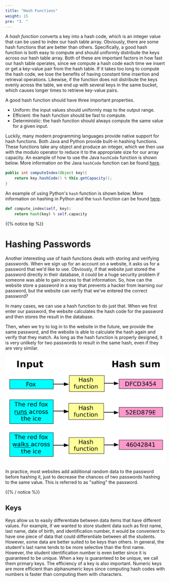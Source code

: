 ```yaml
---
title: "Hash Functions"
weight: 15
pre: "3. "
---
```

A _hash function_ converts a key into a hash code, which is an integer value that can be used to index our hash table array.  Obviously, there are some hash functions that are better than others. Specifically, a good hash function is both easy to compute and should uniformly distribute the keys across our hash table array. Both of these are important factors in how fast our hash table operates, since we compute a hash code each time we insert or get a key-value pair from the hash table. If it takes too long to compute the hash code, we lose the benefits of having constant time insertion and retrieval operations. Likewise, if the function does not distribute the keys evenly across the table, we end up with several keys in the same bucket, which causes longer times to retrieve key-value pairs.

A good hash function should have three important properties.

* Uniform: the input values should uniformly map to the output range. 
* Efficient: the hash function should be fast to compute.
* Deterministic: the hash function should always compute the same value for a given input.

Luckily, many modern programming languages provide native support for hash functions. Both Java and Python provide built-in hashing functions. These functions take any object and produce an integer, which we then use with the modulo operator to reduce it to the appropriate size for our array capacity. An example of how to use the Java `hashCode` function is shown below. More information on the Java `hashCode` function can be found [here](https://www.baeldung.com/java-hashcode). 

```java
public int computeIndex(Object key){
    return key.hashCode() % this.getCapacity();
}
```

An example of using Python's `hash` function is shown below. More information on hashing in Python and the `hash` function can be found [here](https://www.programiz.com/python-programming/methods/built-in/hash). 

```python
def compute_index(self, key):
    return hash(key) % self.capacity
```

{{% notice tip %}}

# Hashing Passwords

Another interesting use of hash functions deals with storing and verifying passwords. When we sign up for an account on a website, it asks us for a password that we'd like to use. Obviously, if that website just stored the password directly in their database, it could be a huge security problem if someone was able to gain access to that information. So, how can the website store a password in a way that prevents a hacker from learning our password, but the website can verify that we've entered the correct password?

In many cases, we can use a hash function to do just that. When we first enter our password, the website calculates the hash code for the password and then stores the result in the database. 

Then, when we try to log in to the website in the future, we provide the same password, and the website is able to calculate the hash again and verify that they match. As long as the hash function is properly designed, it is very unlikely for two passwords to result in the same hash, even if they are very similar.

![Hash Function](/images/11/11.3.hash.png)

In practice, most websites add additional random data to the password before hashing it, just to decrease the chances of two passwords hashing to the same value. This is referred to as "salting" the password. 

{{% / notice %}}

## Keys

Keys allow us to easily differentiate between data items that have different values. For example, if we wanted to store student data such as first name, last name, date of birth, and identification number, it would be convenient to have one piece of data that could differentiate between all the students. However, some data are better suited to be keys than others. In general, the student's last name tends to be more selective than the first name. However, the student identification number is even better since it is guaranteed to be unique. When a key is guaranteed to be unique, we call them primary keys. The efficiency of a key is also important. Numeric keys are more efficient than alphanumeric keys since computing hash codes with numbers is faster than computing them with characters.
